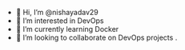 - 👋 Hi, I’m @nishayadav29
- 👀 I’m interested in DevOps
- 🌱 I’m currently learning Docker
- 💞️ I’m looking to collaborate on DevOps projects
.

<!---
nishayadav29/nishayadav29 is a ✨ special ✨ repository because its `README.md` (this file) appears on your GitHub profile.
You can click the Preview link to take a look at your changes.
--->
